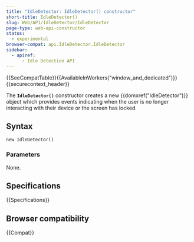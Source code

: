 ```yaml
---
title: "IdleDetector: IdleDetector() constructor"
short-title: IdleDetector()
slug: Web/API/IdleDetector/IdleDetector
page-type: web-api-constructor
status:
  - experimental
browser-compat: api.IdleDetector.IdleDetector
sidebar:
  - apiref:
      - Idle Detection API
---
```


{{SeeCompatTable}}{{AvailableInWorkers("window_and_dedicated")}}{{securecontext_header}}

The **`IdleDetector()`** constructor creates a new {{domxref("IdleDetector")}}
object which provides events indicating when the user is no longer interacting
with their device or the screen has locked.

## Syntax

```js-nolint
new IdleDetector()
```

### Parameters

None.

## Specifications

{{Specifications}}

## Browser compatibility

{{Compat}}
